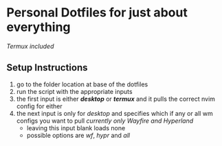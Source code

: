 # Personal Dotfiles for just about everything 
*Termux included* 

## Setup Instructions
1) go to the folder location at base of the dotfiles
2) run the script with the appropriate inputs
  1) the first input is either  ***desktop*** or ***termux*** and it pulls the correct nvim config for either
  2) the next input is only for *desktop* and specifies which if any or all wm configs you want to pull *currently only Wayfire and Hyperland*
     * leaving this input blank loads none
     * possible options are *wf*, *hypr* and *all*
